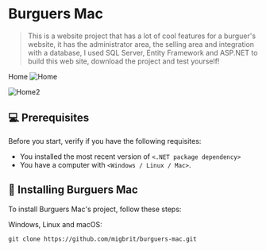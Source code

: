 # Burguers Mac

> This is a website project that has a lot of cool features for a burguer's website, it has the administrator area, the selling area and integration with a database, I used SQL Server, Entity Framework and ASP.NET to build this web site, download the project and test yourself!

Home
![Home](https://user-images.githubusercontent.com/83079059/200151007-6c340b97-0ed3-4bac-9fbf-6a465a876f5b.PNG)

![Home2](https://user-images.githubusercontent.com/83079059/200151235-d0529edb-2d64-4fcd-bfce-48ab26bbdbbe.PNG)


## 💻 Prerequisites

Before you start, verify if you have the following requisites:
* You installed the most recent version of `<.NET package dependency>`
* You have a computer with `<Windows / Linux / Mac>`.

## 🚀 Installing Burguers Mac

To install Burguers Mac's project, follow these steps:

Windows, Linux and macOS:
```
git clone https://github.com/migbrit/burguers-mac.git

```


